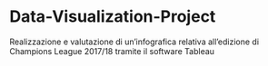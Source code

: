 # Data-Visualization-Project
Realizzazione e valutazione di un’infografica relativa all’edizione di Champions League 2017/18 tramite il software Tableau
